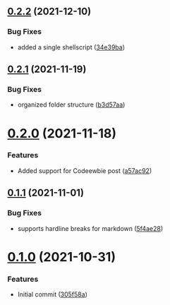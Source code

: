 ## [0.2.2](https://github.com/Mr-Destructive/crossposter/compare/v0.2.1...v0.2.2) (2021-12-10)


### Bug Fixes

* added a single shellscript  ([34e39ba](https://github.com/Mr-Destructive/crossposter/commit/34e39baea465c306cc6e5d7dd153e3c467472719))



## [0.2.1](https://github.com/Mr-Destructive/crossposter/compare/v0.2.0...v0.2.1) (2021-11-19)


### Bug Fixes

* organized folder structure ([b3d57aa](https://github.com/Mr-Destructive/crossposter/commit/b3d57aa836fced55b588376eb7e0c8508b447abb))



# [0.2.0](https://github.com/Mr-Destructive/crossposter/compare/v0.1.1...v0.2.0) (2021-11-18)


### Features

* Added support for Codeewbie post ([a57ac92](https://github.com/Mr-Destructive/crossposter/commit/a57ac9244ab79d06bd9cdb300238b5a7aa82a3fc))



## [0.1.1](https://github.com/Mr-Destructive/crossposter/compare/v0.1.0...v0.1.1) (2021-11-01)


### Bug Fixes

* supports hardline breaks for markdown ([5f4ae28](https://github.com/Mr-Destructive/crossposter/commit/5f4ae28d4fbe77b33d6376b86b79f56576ed9c76))



# [0.1.0](https://github.com/Mr-Destructive/crossposter/compare/305f58a93be50422a2775c715aa831ec6750a0e0...v0.1.0) (2021-10-31)


### Features

* Initial commit ([305f58a](https://github.com/Mr-Destructive/crossposter/commit/305f58a93be50422a2775c715aa831ec6750a0e0))




